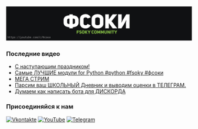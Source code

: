 [![Header](https://github.com/Fsoky/Fsoky/blob/main/assets/header-github.jpg)](https://youtube.com/c/Фсоки)

### Последние видео
<!-- YOUTUBE:START -->
- [С наступающим праздником!](https://www.youtube.com/watch?v=v_Ey7eO9Ei0)
- [Самые ЛУЧШИЕ модули for Python #python #fsoky #фсоки](https://www.youtube.com/watch?v=uHcGUR9wSvk)
- [МЕГА СТРИМ](https://www.youtube.com/watch?v=p1yyWPz8KU8)
- [Парсим ваш ШКОЛЬНЫЙ Дневник и выводим оценки в ТЕЛЕГРАМ.](https://www.youtube.com/watch?v=Bwv8o8FhVhA)
- [Думаем как написать бота для ДИСКОРДА](https://www.youtube.com/watch?v=swdckBtLNak)
<!-- YOUTUBE:END -->

### Присоединяйся к нам
[![Vkontakte](https://img.shields.io/badge/Vkontakte-black?style=for-the-badge&logo=VK)](https://vk.com/fsoky)
[![YouTube](https://img.shields.io/badge/YouTube-red?style=for-the-badge&logo=YouTube)](https://youtube.com/c/Фсоки)
[![Telegram](https://img.shields.io/badge/Telegram-blue?style=for-the-badge&logo=Telegram)](https://t.me/fsokycommunity)
